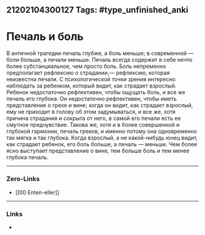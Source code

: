 21202104300127
Tags: #type_unfinished_anki 
---
# Печаль и боль

В античной трагедии печаль глубже, а боль меньше; в современной — боли больше, а печали меньше. Печаль всегда содержит в себе нечто более субстанциальное, чем просто боль. Боль непременно предполагает рефлексию о страдании,— рефлексию, которая неизвестна печали. С психологической точки зрения интересно наблюдать за ребенком, который видит, как страдает взрослый. Ребенок недостаточно рефлективен, чтобы ощущать боль, и все же печаль его глубока. Он недостаточно рефлективен, чтобы иметь представление о грехе и вине; когда он видит, как страдает взрослый, ему не приходит в голову об этом задумываться, и все же, хотя причина страдания и сокрыта от него, в самой его печали есть ее смутное предчувствие. Такова же, хотя и в более совершенной и глубокой гармонии, печаль греков, и именно потому она одновременно так мягка и так глубока. Когда взрослый, а не какой-нибудь юнец видит, как страдает ребенок, его боль больше, а печаль — меньше. Чем более ясно выступает представление о вине, тем больше боль и тем менее глубока печаль. 

---
### Zero-Links
- [[00 Enten-eller]]
---
### Links
-